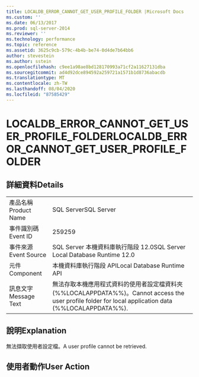 ```yaml
---
title: LOCALDB_ERROR_CANNOT_GET_USER_PROFILE_FOLDER |Microsoft Docs
ms.custom: ''
ms.date: 06/13/2017
ms.prod: sql-server-2014
ms.reviewer: ''
ms.technology: performance
ms.topic: reference
ms.assetid: 3625c9cb-579c-4b4b-be74-0d4de7b64bb6
author: stevestein
ms.author: sstein
ms.openlocfilehash: c9ee1a98ae8bd128170993a71cf2a11627131dba
ms.sourcegitcommit: ad4d92dce894592a259721a1571b1d8736abacdb
ms.translationtype: MT
ms.contentlocale: zh-TW
ms.lasthandoff: 08/04/2020
ms.locfileid: "87585429"
---
```

# <a name="localdb_error_cannot_get_user_profile_folder"></a><span data-ttu-id="f8cff-102">LOCALDB_ERROR_CANNOT_GET_USER_PROFILE_FOLDER</span><span class="sxs-lookup"><span data-stu-id="f8cff-102">LOCALDB_ERROR_CANNOT_GET_USER_PROFILE_FOLDER</span></span>
    
## <a name="details"></a><span data-ttu-id="f8cff-103">詳細資料</span><span class="sxs-lookup"><span data-stu-id="f8cff-103">Details</span></span>  
  
|||  
|-|-|  
|<span data-ttu-id="f8cff-104">產品名稱</span><span class="sxs-lookup"><span data-stu-id="f8cff-104">Product Name</span></span>|<span data-ttu-id="f8cff-105">SQL Server</span><span class="sxs-lookup"><span data-stu-id="f8cff-105">SQL Server</span></span>|  
|<span data-ttu-id="f8cff-106">事件識別碼</span><span class="sxs-lookup"><span data-stu-id="f8cff-106">Event ID</span></span>|<span data-ttu-id="f8cff-107">259</span><span class="sxs-lookup"><span data-stu-id="f8cff-107">259</span></span>|  
|<span data-ttu-id="f8cff-108">事件來源</span><span class="sxs-lookup"><span data-stu-id="f8cff-108">Event Source</span></span>|<span data-ttu-id="f8cff-109">SQL Server 本機資料庫執行階段 12.0</span><span class="sxs-lookup"><span data-stu-id="f8cff-109">SQL Server Local Database Runtime 12.0</span></span>|  
|<span data-ttu-id="f8cff-110">元件</span><span class="sxs-lookup"><span data-stu-id="f8cff-110">Component</span></span>|<span data-ttu-id="f8cff-111">本機資料庫執行階段 API</span><span class="sxs-lookup"><span data-stu-id="f8cff-111">Local Database Runtime API</span></span>|  
|<span data-ttu-id="f8cff-112">訊息文字</span><span class="sxs-lookup"><span data-stu-id="f8cff-112">Message Text</span></span>|<span data-ttu-id="f8cff-113">無法存取本機應用程式資料的使用者設定檔資料夾 (%%LOCALAPPDATA%%)。</span><span class="sxs-lookup"><span data-stu-id="f8cff-113">Cannot access the user profile folder for local application data (%%LOCALAPPDATA%%).</span></span>|  
  
## <a name="explanation"></a><span data-ttu-id="f8cff-114">說明</span><span class="sxs-lookup"><span data-stu-id="f8cff-114">Explanation</span></span>  
 <span data-ttu-id="f8cff-115">無法擷取使用者設定檔。</span><span class="sxs-lookup"><span data-stu-id="f8cff-115">A user profile cannot be retrieved.</span></span>  
  
## <a name="user-action"></a><span data-ttu-id="f8cff-116">使用者動作</span><span class="sxs-lookup"><span data-stu-id="f8cff-116">User Action</span></span>  
  
